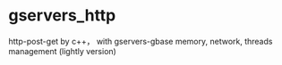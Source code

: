 # gservers_http
http-post-get by c++， with gservers-gbase memory, network, threads management (lightly version)
